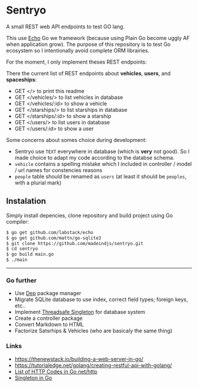 # Sentryo

A small REST web API endpoints to test GO lang.

This use [Echo](https://echo.labstack.com/) Go we framework (because using Plain
Go become uggly AF when application grow). The purpose of this repository is to
test Go ecosystem so I intentionally avoid complete ORM librairies.

For the moment, I only implement theses REST endpoints:

There the current list of REST endpoints about **vehicles**, **users**, and
**spaceships**:

- GET </> to print this readme
- GET </vehicles/> to list vehicles in database
- GET </vehicles/:id> to show a vehicle
- GET </starships/> to list starships in database
- GET </starships/:id> to show a starship
- GET </users/> to list users in database
- GET </users/:id> to show a user

Some concerns about somes choice during development:

- Sentryo use `TEXT` everywhere in database (which is **very** not good). So I
  made choice to adapt my code according to the databse schema.
- `vehicle` contains a spelling mistake which I included in controller / model /
  url names for constencies reasons
- `people` table should be renamed as `users` (at least it should be `peoples`,
  with a plurial mark)

## Instalation

Simply install depencies, clone repository and build project using Go compiler:

~~~bash
$ go get github.com/labstack/echo
$ go get github.com/mattn/go-sqlite3
$ git clone https://github.com/madeindjs/sentryo.git
$ cd sentryo
$ go build main.go
$ ./main
~~~

---

### Go further

- Use [Dep](https://golang.github.io/dep) package manager
- Migrate SQLite database to use index, correct field types; foreign keys, etc..
- Implement [Threadsafe Singleton](http://marcio.io/2015/07/singleton-pattern-in-go/)
  for database system
- Create a controller package
- Convert Markdown to HTML
- Factorize Satsrhips & Vehicles (who are basicaly the same thing)

### Links

- <https://thenewstack.io/building-a-web-server-in-go/>
- <https://tutorialedge.net/golang/creating-restful-api-with-golang/>
- [List of HTTP Codes in Go net/http](https://golang.org/src/net/http/status.go)
- [Singleton in Go](http://marcio.io/2015/07/singleton-pattern-in-go/)
